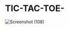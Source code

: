 # TIC-TAC-TOE-


![Screenshot (108)](https://user-images.githubusercontent.com/98050209/229847689-489db676-2b3c-4ed0-b549-7e7242f3c7ca.png)

